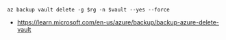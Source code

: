 ```
az backup vault delete -g $rg -n $vault --yes --force
```

- https://learn.microsoft.com/en-us/azure/backup/backup-azure-delete-vault
